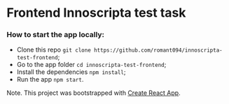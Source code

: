 # Frontend Innoscripta test task

### How to start the app locally:
* Clone this repo `git clone https://github.com/romant094/innoscripta-test-frontend`;
* Go to the app folder `cd innoscripta-test-frontend`;
* Install the dependencies `npm install`;
* Run the app `npm start`.

Note. This project was bootstrapped with [Create React App](https://github.com/facebook/create-react-app).
